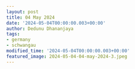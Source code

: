 ```yaml
---
layout: post
title: 04 May 2024
date: '2024-05-04T00:00:00.003+00:00'
author: Dedunu Dhananjaya
tags:
- germany
- schwangau
modified_time: '2024-05-04T00:00:00.003+00:00'
featured_image: 2024-05-04-04-may-2024-3.jpeg
---
```

